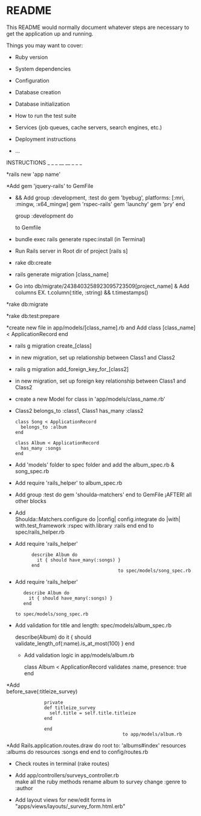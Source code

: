 # README

This README would normally document whatever steps are necessary to get the
application up and running.

Things you may want to cover:

* Ruby version

* System dependencies

* Configuration

* Database creation

* Database initialization

* How to run the test suite

* Services (job queues, cache servers, search engines, etc.)

* Deployment instructions

* ...



INSTRUCTIONS    _ _ _ __ __ _ _ _

*rails new 'app name'

*Add   gem 'jquery-rails'  to GemFile

*  && Add   group :development, :test do
      gem 'byebug', platforms: [:mri, :mingw, :x64_mingw]
      gem 'rspec-rails'
      gem 'launchy'
      gem 'pry'
    end

    group :development do  

    to Gemfile  

* bundle exec rails generate rspec:install (in Terminal)

* Run Rails server in Root dir of project [rails s]

* rake db:create

* rails generate migration [class_name]

* Go into db/migrate/2438403258923095723509[project_name] & Add columns
   EX. t.column(:title, :string) &&  t.timestamps()

*rake db:migrate

*rake db:test:prepare

*create new file in app/models/[class_name].rb and Add
        class [class_name] < ApplicationRecord
        end

* rails g migration create_[class]

* in new migration, set up relationship between Class1 and Class2

* rails g migration add_foreign_key_for_[class2]

* in new migration, set up foreign key relationship between Class1 and Class2

* create a new Model for class in 'app/models/class_name.rb'

* Class2 belongs_to :class1, Class1 has_many :class2

      class Song < ApplicationRecord
        belongs_to :album
      end

      class Album < ApplicationRecord
        has_many :songs
      end

* Add 'models' folder to spec folder and add the album_spec.rb & song_spec.rb

* Add   require 'rails_helper'   to album_spec.rb

* Add
              group :test do
              gem 'shoulda-matchers'
              end                            to GemFile ¡AFTER! all other blocks


* Add                                          
            Shoulda::Matchers.configure do |config|
              config.integrate do |with|
                with.test_framework :rspec
                with.library :rails
              end
            end
                                          to spec/rails_helper.rb


* Add
            require 'rails_helper'

            describe Album do
              it { should have_many(:songs) }
            end                                          
                                            to spec/models/song_spec.rb

* Add
         require 'rails_helper'

         describe Album do
           it { should have_many(:songs) }
         end                                          
                                                                                                                          to spec/models/song_spec.rb


* Add validation for title and length: spec/models/album_spec.rb

  describe(Album) do
    it { should validate_length_of(:name).is_at_most(100) }
  end         

  * Add validation logic in app/models/album.rb

    class Album < ApplicationRecord
      validates :name, presence: true
    end     


*Add  
              before_save(:titleize_survey)

                  private
                  def titleize_survey
                    self.title = self.title.titleize
                  end

                  end                                                            
                                               to app/models/album.rb

*Add
                    Rails.application.routes.draw do
                    root to: 'albums#index'
                    resources :albums do
                    resources :songs
                    end
                    end
                                             to config/routes.rb

* Check routes in terminal      (rake routes)                               

* Add app/controllers/surveys_controller.rb  
    make all the ruby methods
    rename album to survey
    change :genre to :author

* Add layout views for new/edit forms in "apps/views/layouts/_survey_form.html.erb"
